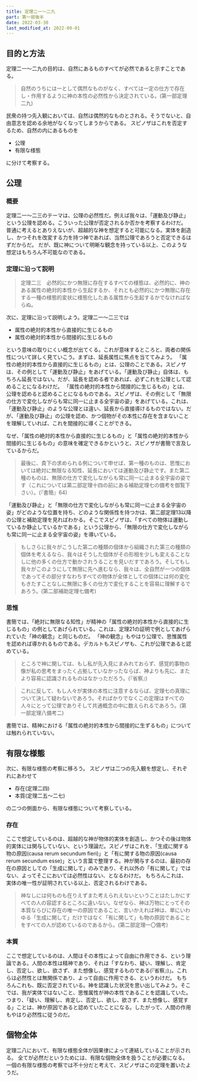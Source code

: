 ```yaml
---
title: 定理二一～二九
part: 第一部後半
date: 2022-03-30
last_modified_at: 2022-09-01
---
```

## 目的と方法

定理二一～二九の目的は、自然にあるものすべてが必然であると示すことである。

>自然のうちには一として偶然なものがなく、すべては一定の仕方で存在し・作用するように神の本性の必然性から決定されている。(第一部定理二九)

民衆の持つ先入観においては、自然は偶然的なものとされる。そうでないと、自由意志を認める余地がなくなってしまうからである。
スピノザはこれを否定するため、自然の内にあるものを

- 公理
- 有限な様態

に分けて考察する。

## 公理

### 概要

定理二一～二三のテーマは、公理の必然性だ。例えば我々は、「運動及び静止」という公理を認める。こういった公理が否定されるか否かを考察するわけだ。
普通に考えるとありえないが、超越的な神を想定すると可能になる。実体を創造し、かつそれを改変する力を持つ神であれば、当然公理であろうと否定できるはずだからだ。
だが、既に神について明晰な観念を持っている以上、このような想定はもちろん不可能なのである。

### 定理に沿って説明

>定理二三　必然的にかつ無限に存在するすべての様態は、必然的に、神のある属性の絶対的本性から生起するか、それとも必然的にかつ無限に存在する一種の様態的変状に様態化したある属性から生起するかでなければならぬ。

次に、定理に沿って説明しよう。定理二一～二三では

- 属性の絶対的本性から直接的に生じるもの
- 属性の絶対的本性から間接的に生じるもの

という意味の取りにくい概念が出てくる。これが意味するところと、両者の関係性について詳しく見ていこう。まずは、延長属性に焦点を当ててみよう。
「属性の絶対的本性から直接的に生じるもの」とは、公理のことである。スピノザは、その例として「運動及び静止」をあげている。「運動及び静止」自体は、もちろん延長ではない。だが、延長を認める者であれば、必ずこれを公理として認めることになるわけだ。
「属性の絶対的本性から間接的に生じるもの」とは、公理を認めると認めることになるものである。スピノザは、その例として「無限の仕方で変化しながらも常に同一に止まる全宇宙の姿」をあげている。これは、「運動及び静止」のような公理とは違い、延長から直接導けるものではない。だが、「運動及び静止」の公理を認め、かつ個物がその本性に存在を含まないことを理解していれば、これを間接的に導くことができる。

なぜ、「属性の絶対的本性から直接的に生じるもの」と「属性の絶対的本性から間接的に生じるもの」の意味を確定できるかというと、スピノザが書簡で言及しているからだ。

>最後に、貴下の求められる例について申せば、第一種のものは、思惟においては絶対に無限なる知性、延長においては運動及び静止です。また第二種のものは、無限の仕方で変化しながらも常に同一に止まる全宇宙の姿です（これについては第二部定理十四の前にある補助定理七の備考を御覧下さい）。(『書簡』64)

「運動及び静止」と「無限の仕方で変化しながらも常に同一に止まる全宇宙の姿」がどのような位置を持ち、どのような関係性を持つかは、第二部定理13以降の公理と補助定理を見ればわかる。そこでスピノザは、「すべての物体は運動しているか静止しているかである」という公理から、「無限の仕方で変化しながらも常に同一に止まる全宇宙の姿」を導いている。

>もしさらに我々がこうした第二の種類の個体から組織された第三の種類の個体を考えるなら、我々はそうした個体がその形相を少しも変えることなしに他の多くの仕方で動かされうることを見いだすであろう。そしてもし我々がこのようにして無限に先へ進むなら、我々は、全自然が一つの個体であってその部分すなわちすべての物体が全体としての個体には何の変化もきたすことなしに無限に多くの仕方で変化することを容易に理解するであろう。(第二部補助定理七備考)

### 思惟

書簡では、「絶対に無限なる知性」が精神の「属性の絶対的本性から直接的に生じるもの」の例としてあげられている。これは、定理21の証明で例としてあげられていた「神の観念」と同じものだ。
「神の観念」もやはり公理で、思惟属性を認めれば導かれるものである。デカルトもスピノザも、これが公理であると認めている。

>ところで神に関しては、もし私が先入見にまみれておらず、感覚的事物の像が私の思考をまったく占拠していなかったならば、神よりも先に、またより容易に認識されるものはなかっただろう。(『省察』)

>これに反して、もし人々が実体の本性に注意するならば、定理七の真理について決して疑わないであろう。そればかりでなくこの定理はすべての人々にとって公理でありそして共通概念の中に数えられるであろう。(第一部定理八備考二)

書簡では、精神における「属性の絶対的本性から間接的に生ずるもの」については触れられていない。

## 有限な様態

次に、有限な様態の考察に移ろう。
スピノザは二つの先入観を想定し、それぞれにあわせて

- 存在(定理二四)
- 本質(定理二五～二七)

の二つの側面から、有限な様態について考察している。

### 存在

ここで想定しているのは、超越的な神が物体的実体を創造し、かつその後は物体的実体には関与していない、という理論だ。スピノザはこれを、「生成に関する物の原因(causa rerum secundum fieri)」と「有に関する物の原因(causa rerum secundum esse)」という言葉で整理する。神が関与するのは、最初の存在の原因としての「生成に関して」のみであり、それ以外の「有に関して」ではない、よってそこにおいては必然性はない、となるわけだ。
もちろんこれは、実体の唯一性が証明されている以上、否定されるわけである。

>神なしには何ものも在りえずまた考えられえないということはたしかにすべての人の容認するところに違いない。なぜなら、神は万物にとってその本質ならびに存在の唯一の原因であること、言いかえれば神は、単にいわゆる「生成に関して」だけではなく「有に関して」も物の原因であることをすべての人が認めているのであるから。(第二部定理一〇備考)

### 本質

ここで想定しているのは、人間はその本性によって自由に作用できる、という理論である。人間の本性は精神であり、それは「すなわち、疑い、理解し、肯定し、否定し、欲し、欲さず、また想像し、感覚するものである(『省察』)」。これらは必然性とは無関係であり、よって自由に作用できる、というわけだ。
もちろんこれも、既に否定されている。神を認識した状況を思い出してみよう。そこでは、我が実体ではないこと、思惟属性が神の本性であることを認識していた。つまり、「疑い、理解し、肯定し、否定し、欲し、欲さず、また想像し、感覚する」ことは、神が原因であると認めていたことになる。したがって、人間の作用もやはり必然性に従うのだ。

## 個物全体

定理二八において、有限な様態全体が因果律によって連結していることが示される。
全てが必然だというためには、有限な個物全体を扱うことが必要になる。一個の有限な様態の考察では不十分だと考えて、スピノザはこの定理を置いたようだ。
